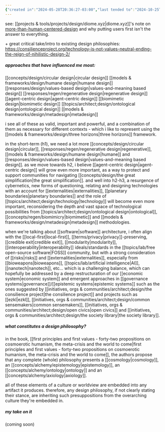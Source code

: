 ```yaml
---
{"created in":"2024-05-28T20:36:27-03:00","last tended to":"2024-10-25T13:56:27-03:00","tags":["design","philosophy","🌱"],"dg-publish":true,"relevancescore":98,"notestage":["🌱"],"permalink":"/006-core-notes/design-philosophies/","dgPassFrontmatter":true,"created":"2024-05-28T20:36:27.877-03:00","updated":"2024-10-25T13:57:53.697-03:00"}
---
```


see: [[projects & tools/projects/design/diome.xyz\|diome.xyz]]'s note on [more-than-human-centered-design](https://diome.xyz/2+%F0%9F%8C%BF+Leaves/More-Than-Human-Centered+Design) and why putting users first isn't the answer to everything.

\+ great critical take/intro to existing design philosophies: https://consilienceproject.org/technology-is-not-values-neutral-ending-the-reign-of-nihilistic-design-2/

##### approaches that have influenced me most:

[[concepts/design/circular design\|circular design]]
[[models & frameworks/design/humane design\|humane design]]
[[responses/design/values-based design\|values-and-meaning based design]]
[[responses/regen/regenerative design\|regenerative design]]
[[agent-centric design\|agent-centric design]]
[[biomimetic design\|biomimetic design]]
[[topics/architect;design/ontological design\|ontological design]]
[[models & frameworks/design/metadesign\|metadesign]]

i see all of these as valid, important and powerful, and a combination of them as necessary for different contexts - which i like to represent using the [[models & frameworks/design/three horizons\|three horizons]] framework.

in the short-term (h1), we need a lot more [[concepts/design/circular design\|circular]], [[responses/regen/regenerative design\|regenerative]], [[models & frameworks/design/humane design\|humane]] and [[responses/design/values-based design\|values-and-meaning based design]]. as we move towards h2, i believe [[agent-centric design\|agent-centric design]] will grow even more important, as a way to protect and support communities for navigating [[concepts/design/the great simplification\|the great simplification]]. and well into h2-h3, a resurgence of cybernetics, new forms of questioning, relating and designing technologies with an account for [[externalities\|externalities]], [[planetary boundaries\|planetary boundaries]] and the role of [[topics/architect;design/technology\|technology]] will become even more important, reconsidering the depth and vast space of technological possibilities from [[topics/architect;design/ontological design\|ontological]], [[concepts/regen/biomimicry\|biomimetic]] and [[models & frameworks/design/metadesign\|metadesign]] methodologies.

when we're talking about [[software\|software]] architecture, i often align with the [[local-first\|local-first]], [[terms/privacy\|privacy]]-preserving, [[credible exit\|credible exit]], [[modularity\|modularity]], [[interoperability\|interoperability]] ideals/standards in the [[topics/lab/free open-source software\|FOSS]] community, but with a strong consideration of [[risks\|risks]] and [[externalities\|externalities]], especially from [[bioweapons\|bioweapons]], [[topics/lab/artificial intelligence\|AI]], [[nanotech\|nanotech]], etc... which is a challenging balance, which can hopefully be addressed by a deep restructuration of our [[economic system\|economic system]] and emergent approaches in [[governance systems\|governance]]/[[epistemic systems\|epistemic systems]] such as the ones suggested by [[initiatives, orgs & communities/architect;design/the consilience project\|the consilience project]] and projects such as [[ezkl\|ezkl]], [[initiatives, orgs & communities/architect;design/common sensemakers\|common sensemakers]], [[initiatives, orgs & communities/architect;design/open civics\|open civics]] and [[initiatives, orgs & communities/architect;design/the society library\|the society library]].

##### what constitutes a design philosophy?

in the book, [[first principles and first values - forty-two propositions on cosmoerotic humanism, the meta-crisis and the world to come\|first principles and first values - forty-two propositions on cosmoerotic humanism, the meta-crisis and the world to come]], the authors propose that any complete (whole) philosophy presents a [[cosmology\|cosmology]], an [[concepts/alchemy/epistemology\|epistemology]], an [[concepts/alchemy/ontology\|ontology]] and an [[concepts/alchemy/axiology\|axiology]].

all of these elements of a culture or worldview are embedded into any artifact it produces. therefore, any design philosophy, if not clearly stating their stance, are inheriting such presuppositions from the overarching culture they're embedded in.

##### my take on it

(coming soon)